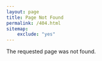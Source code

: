 ```yaml
---
layout: page
title: Page Not Found
permalink: /404.html
sitemap:
    exclude: "yes"
---
```


<p>The requested page was not found.</p>
